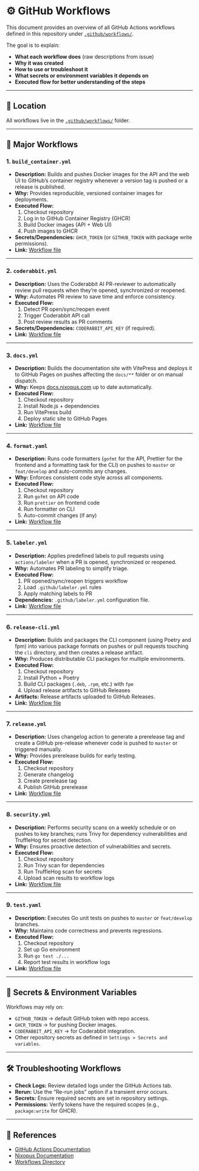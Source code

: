 # ⚙️ GitHub Workflows

This document provides an overview of all GitHub Actions workflows defined in this repository under [`.github/workflows/`](https://github.com/raghavyuva/nixopus/tree/master/.github/workflows).

The goal is to explain:
- **What each workflow does** (raw descriptions from issue)
- **Why it was created**
- **How to use or troubleshoot it**
- **What secrets or environment variables it depends on**
- **Executed flow for better understanding of the steps**

---

## 📂 Location
All workflows live in the [`.github/workflows/`](https://github.com/raghavyuva/nixopus/tree/master/.github/workflows) folder.

---

## 🚀 Major Workflows

### 1. `build_container.yml`
- **Description:** Builds and pushes Docker images for the API and the web UI to GitHub’s container registry whenever a version tag is pushed or a release is published.  
- **Why:** Provides reproducible, versioned container images for deployments.  
- **Executed Flow:**  
  1. Checkout repository  
  2. Log in to GitHub Container Registry (GHCR)  
  3. Build Docker images (API + Web UI)  
  4. Push images to GHCR  
- **Secrets/Dependencies:** `GHCR_TOKEN` (or `GITHUB_TOKEN` with package write permissions).  
- **Link:** [Workflow file](https://github.com/raghavyuva/nixopus/tree/master/.github/workflows/build_container.yml)  

---

### 2. `coderabbit.yml`
- **Description:** Uses the Coderabbit AI PR-reviewer to automatically review pull requests when they’re opened, synchronized or reopened.  
- **Why:** Automates PR review to save time and enforce consistency.  
- **Executed Flow:**  
  1. Detect PR open/sync/reopen event  
  2. Trigger Coderabbit API call  
  3. Post review results as PR comments  
- **Secrets/Dependencies:** `CODERABBIT_API_KEY` (if required).  
- **Link:** [Workflow file](https://github.com/raghavyuva/nixopus/tree/master/.github/workflows/coderabbit.yml)  

---

### 3. `docs.yml`
- **Description:** Builds the documentation site with VitePress and deploys it to GitHub Pages on pushes affecting the `docs/**` folder or on manual dispatch.  
- **Why:** Keeps [docs.nixopus.com](https://docs.nixopus.com) up to date automatically.  
- **Executed Flow:**  
  1. Checkout repository  
  2. Install Node.js + dependencies  
  3. Run VitePress build  
  4. Deploy static site to GitHub Pages  
- **Link:** [Workflow file](https://github.com/raghavyuva/nixopus/tree/master/.github/workflows/docs.yml)  

---

### 4. `format.yaml`
- **Description:** Runs code formatters (`gofmt` for the API, Prettier for the frontend and a formatting task for the CLI) on pushes to `master` or `feat/develop` and auto-commits any changes.  
- **Why:** Enforces consistent code style across all components.  
- **Executed Flow:**  
  1. Checkout repository  
  2. Run `gofmt` on API code  
  3. Run `prettier` on frontend code  
  4. Run formatter on CLI  
  5. Auto-commit changes (if any)  
- **Link:** [Workflow file](https://github.com/raghavyuva/nixopus/tree/master/.github/workflows/format.yaml)  

---

### 5. `labeler.yml`
- **Description:** Applies predefined labels to pull requests using `actions/labeler` when a PR is opened, synchronized or reopened.  
- **Why:** Automates PR labeling to simplify triage.  
- **Executed Flow:**  
  1. PR opened/sync/reopen triggers workflow  
  2. Load `.github/labeler.yml` rules  
  3. Apply matching labels to PR  
- **Dependencies:** `.github/labeler.yml` configuration file.  
- **Link:** [Workflow file](https://github.com/raghavyuva/nixopus/tree/master/.github/workflows/labeler.yml)  

---

### 6. `release-cli.yml`
- **Description:** Builds and packages the CLI component (using Poetry and fpm) into various package formats on pushes or pull requests touching the `cli` directory, and then creates a release artifact.  
- **Why:** Produces distributable CLI packages for multiple environments.  
- **Executed Flow:**  
  1. Checkout repository  
  2. Install Python + Poetry  
  3. Build CLI packages (`.deb`, `.rpm`, etc.) with `fpm`  
  4. Upload release artifacts to GitHub Releases  
- **Artifacts:** Release artifacts uploaded to GitHub Releases.  
- **Link:** [Workflow file](https://github.com/raghavyuva/nixopus/tree/master/.github/workflows/release-cli.yml)  

---

### 7. `release.yml`
- **Description:** Uses changelog action to generate a prerelease tag and create a GitHub pre-release whenever code is pushed to `master` or triggered manually.  
- **Why:** Provides prerelease builds for early testing.  
- **Executed Flow:**  
  1. Checkout repository  
  2. Generate changelog  
  3. Create prerelease tag  
  4. Publish GitHub prerelease  
- **Link:** [Workflow file](https://github.com/raghavyuva/nixopus/tree/master/.github/workflows/release.yml)  

---

### 8. `security.yml`
- **Description:** Performs security scans on a weekly schedule or on pushes to key branches; runs Trivy for dependency vulnerabilities and TruffleHog for secret detection.  
- **Why:** Ensures proactive detection of vulnerabilities and secrets.  
- **Executed Flow:**  
  1. Checkout repository  
  2. Run Trivy scan for dependencies  
  3. Run TruffleHog scan for secrets  
  4. Upload scan results to workflow logs  
- **Link:** [Workflow file](https://github.com/raghavyuva/nixopus/tree/master/.github/workflows/security.yml)  

---

### 9. `test.yaml`
- **Description:** Executes Go unit tests on pushes to `master` or `feat/develop` branches.  
- **Why:** Maintains code correctness and prevents regressions.  
- **Executed Flow:**  
  1. Checkout repository  
  2. Set up Go environment  
  3. Run `go test ./...`  
  4. Report test results in workflow logs  
- **Link:** [Workflow file](https://github.com/raghavyuva/nixopus/tree/master/.github/workflows/test.yaml)  

---

## 🔑 Secrets & Environment Variables
Workflows may rely on:
- `GITHUB_TOKEN` → default GitHub token with repo access.
- `GHCR_TOKEN` → for pushing Docker images.
- `CODERABBIT_API_KEY` → for Coderabbit integration.
- Other repository secrets as defined in `Settings > Secrets and variables`.

---

## 🛠️ Troubleshooting Workflows
- **Check Logs:** Review detailed logs under the GitHub Actions tab.  
- **Rerun:** Use the “Re-run jobs” option if a transient error occurs.  
- **Secrets:** Ensure required secrets are set in repository settings.  
- **Permissions:** Verify tokens have the required scopes (e.g., `package:write` for GHCR).  

---

## 📖 References
- [GitHub Actions Documentation](https://docs.github.com/en/actions)  
- [Nixopus Documentation](https://docs.nixopus.com/install/)  
- [Workflows Directory](https://github.com/raghavyuva/nixopus/tree/master/.github/workflows/)  

